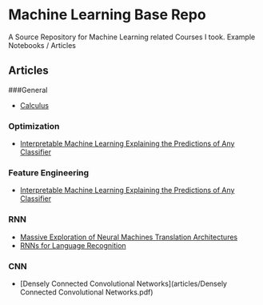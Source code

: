# Machine Learning Base Repo

A Source Repository for Machine Learning related Courses I took. Example Notebooks / Articles

## Articles

###General
* [Calculus](articles/Calculus.pdf)

### Optimization
* [Interpretable Machine Learning Explaining the Predictions of Any Classifier](articles/Adam_stochastic_optimization.pdf)


### Feature Engineering
* [Interpretable Machine Learning Explaining the Predictions of Any Classifier](articles/lime_article.pdf)


### RNN
* [Massive Exploration of Neural Machines Translation Architectures](articles/Massive_Exploration_of_Neural_Machine_Translation_Architectures.pdf)
* [RNNs for Language Recognition](articles/RNNs_for_Language_Recognition.pdf)

### CNN
* [Densely Connected Convolutional Networks](articles/Densely Connected Convolutional Networks.pdf)